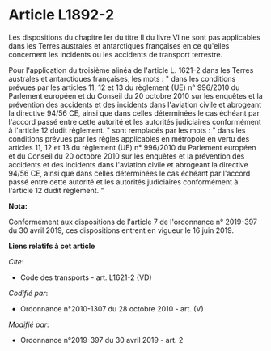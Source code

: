 # Article L1892-2

Les dispositions du chapitre Ier du titre II du livre VI ne sont pas applicables dans les Terres australes et antarctiques
françaises en ce qu'elles concernent les incidents ou les accidents de transport terrestre.

Pour l'application du troisième alinéa de l'article L. 1621-2 dans les Terres australes et antarctiques françaises, les
mots : " dans les conditions prévues par les articles 11, 12 et 13 du règlement (UE) n° 996/2010 du Parlement européen et du
Conseil du 20 octobre 2010 sur les enquêtes et la prévention des accidents et des incidents dans l'aviation civile et
abrogeant la directive 94/56 CE, ainsi que dans celles déterminées le cas échéant par l'accord passé entre cette autorité et
les autorités judiciaires conformément à l'article 12 dudit règlement. " sont remplacés par les mots : " dans les conditions
prévues par les règles applicables en métropole en vertu des articles 11, 12 et 13 du règlement (UE) n° 996/2010 du Parlement
européen et du Conseil du 20 octobre 2010 sur les enquêtes et la prévention des accidents et des incidents dans l'aviation
civile et abrogeant la directive 94/56 CE, ainsi que dans celles déterminées le cas échéant par l'accord passé entre cette
autorité et les autorités judiciaires conformément à l'article 12 dudit règlement. "

**Nota:**

Conformément aux dispositions de l'article 7 de l'ordonnance n° 2019-397 du 30 avril 2019, ces dispositions entrent en
vigueur le 16 juin 2019.

**Liens relatifs à cet article**

_Cite_:

  - Code des transports - art. L1621-2 (VD)

_Codifié par_:

  - Ordonnance n°2010-1307 du 28 octobre 2010 - art. (V)

_Modifié par_:

  - Ordonnance n°2019-397 du 30 avril 2019 - art. 2
